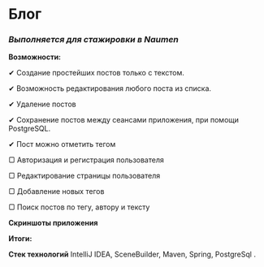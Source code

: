 # **Блог**
### _Выполняется для стажировки в Naumen_

**Возможности:**

✔ Создание простейших постов только с текстом. 

✔ Возможность редактирования любого поста из списка. 

✔ Удаление постов  

✔ Сохранение постов между сеансами приложения, при помощи PostgreSQL.

✔ Пост можно отметить тегом

▢ Авторизация и регистрация пользователя 

▢ Редактирование страницы пользователя

▢ Добавление новых тегов

▢ Поиск постов по тегу, автору и тексту

**Скриншоты приложения**

**Итоги:**

**Стек технологий**
IntelliJ IDEA, SceneBuilder, Maven, Spring, PostgreSql .
